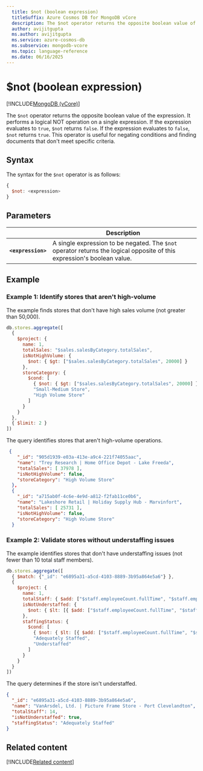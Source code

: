 ```yaml
---
  title: $not (boolean expression)
  titleSuffix: Azure Cosmos DB for MongoDB vCore
  description: The $not operator returns the opposite boolean value of the expression.
  author: avijitgupta
  ms.author: avijitgupta
  ms.service: azure-cosmos-db
  ms.subservice: mongodb-vcore
  ms.topic: language-reference
  ms.date: 06/16/2025
---
```


# $not (boolean expression)

[!INCLUDE[MongoDB (vCore)](~/reusable-content/ce-skilling/azure/includes/cosmos-db/includes/appliesto-mongodb-vcore.md)]

The `$not` operator returns the opposite boolean value of the expression. It performs a logical NOT operation on a single expression. If the expression evaluates to `true`, `$not` returns `false`. If the expression evaluates to `false`, `$not` returns `true`. This operator is useful for negating conditions and finding documents that don't meet specific criteria.

## Syntax

The syntax for the `$not` operator is as follows:

```javascript
{
  $not: <expression>
}
```

## Parameters

| | Description |
| --- | --- |
| **`<expression>`** | A single expression to be negated. The `$not` operator returns the logical opposite of this expression's boolean value. |

## Example

### Example 1: Identify stores that aren't high-volume

The example finds stores that don't have high sales volume (not greater than 50,000).

```javascript
db.stores.aggregate([
  {
    $project: {
      name: 1,
      totalSales: "$sales.salesByCategory.totalSales",
      isNotHighVolume: {
        $not: { $gt: ["$sales.salesByCategory.totalSales", 20000] }
      },
      storeCategory: {
        $cond: [
          { $not: { $gt: ["$sales.salesByCategory.totalSales", 20000] } },
          "Small-Medium Store",
          "High Volume Store"
        ]
      }
    }
  },
  { $limit: 2 }
])
```

The query identifies stores that aren't high-volume operations.

```json
 {
    "_id": "905d1939-e03a-413e-a9c4-221f74055aac",
    "name": "Trey Research | Home Office Depot - Lake Freeda",
    "totalSales": [ 37978 ],
    "isNotHighVolume": false,
    "storeCategory": "High Volume Store"
  },
  {
    "_id": "a715ab0f-4c6e-4e9d-a812-f2fab11ce0b6",
    "name": "Lakeshore Retail | Holiday Supply Hub - Marvinfort",
    "totalSales": [ 25731 ],
    "isNotHighVolume": false,
    "storeCategory": "High Volume Store"
  }
```

### Example 2: Validate stores without understaffing issues

The example identifies stores that don't have understaffing issues (not fewer than 10 total staff members).

```javascript
db.stores.aggregate([
  { $match: {"_id": "e6895a31-a5cd-4103-8889-3b95a864e5a6"} },
  {
    $project: {
      name: 1,
      totalStaff: { $add: ["$staff.employeeCount.fullTime", "$staff.employeeCount.partTime"] },
      isNotUnderstaffed: {
        $not: { $lt: [{ $add: ["$staff.employeeCount.fullTime", "$staff.employeeCount.partTime"] }, 10] }
      },
      staffingStatus: {
        $cond: [
          { $not: { $lt: [{ $add: ["$staff.employeeCount.fullTime", "$staff.employeeCount.partTime"] }, 10] } },
          "Adequately Staffed",
          "Understaffed"
        ]
      }
    }
  }
])
```

The query determines if the store isn't understaffed.

```json
{
  "_id": "e6895a31-a5cd-4103-8889-3b95a864e5a6",
  "name": "VanArsdel, Ltd. | Picture Frame Store - Port Clevelandton",
  "totalStaff": 14,
  "isNotUnderstaffed": true,
  "staffingStatus": "Adequately Staffed"
}
```

## Related content

[!INCLUDE[Related content](../includes/related-content.md)]
